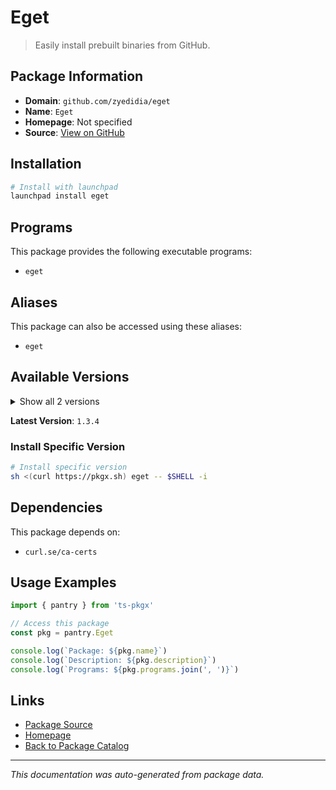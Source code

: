 # Eget

> Easily install prebuilt binaries from GitHub.

## Package Information

- **Domain**: `github.com/zyedidia/eget`
- **Name**: `Eget`
- **Homepage**: Not specified
- **Source**: [View on GitHub](https://github.com/pkgxdev/pantry/tree/main/projects/github.com/zyedidia/eget/package.yml)

## Installation

```bash
# Install with launchpad
launchpad install eget
```

## Programs

This package provides the following executable programs:

- `eget`

## Aliases

This package can also be accessed using these aliases:

- `eget`

## Available Versions

<details>
<summary>Show all 2 versions</summary>

- `1.3.4`, `1.3.3`

</details>

**Latest Version**: `1.3.4`

### Install Specific Version

```bash
# Install specific version
sh <(curl https://pkgx.sh) eget -- $SHELL -i
```

## Dependencies

This package depends on:

- `curl.se/ca-certs`

## Usage Examples

```typescript
import { pantry } from 'ts-pkgx'

// Access this package
const pkg = pantry.Eget

console.log(`Package: ${pkg.name}`)
console.log(`Description: ${pkg.description}`)
console.log(`Programs: ${pkg.programs.join(', ')}`)
```

## Links

- [Package Source](https://github.com/pkgxdev/pantry/tree/main/projects/github.com/zyedidia/eget/package.yml)
- [Homepage](#)
- [Back to Package Catalog](../../../package-catalog.md)

---

*This documentation was auto-generated from package data.*

